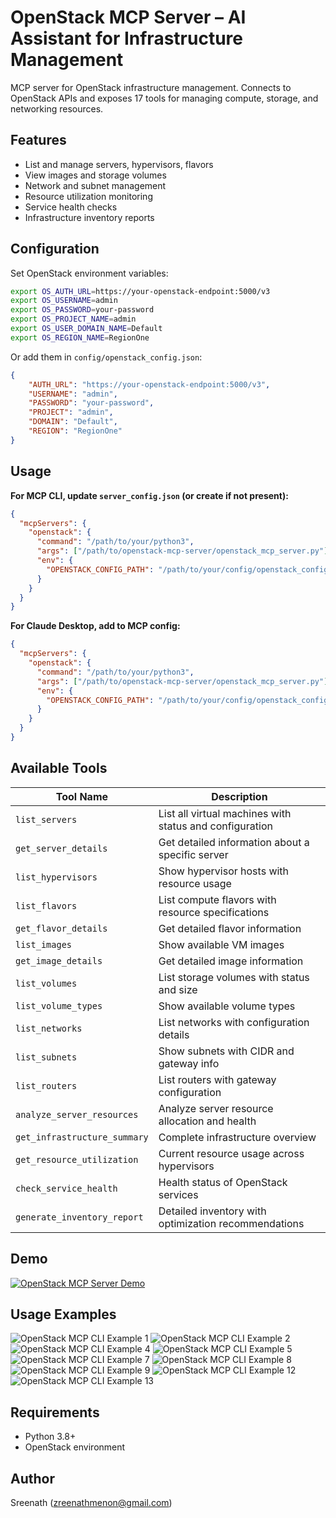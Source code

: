 # OpenStack MCP Server – AI Assistant for Infrastructure Management

MCP server for OpenStack infrastructure management. Connects to OpenStack APIs and exposes 17 tools for managing compute, storage, and networking resources.

## Features

- List and manage servers, hypervisors, flavors
- View images and storage volumes
- Network and subnet management
- Resource utilization monitoring
- Service health checks
- Infrastructure inventory reports

## Configuration

Set OpenStack environment variables:
```bash
export OS_AUTH_URL=https://your-openstack-endpoint:5000/v3
export OS_USERNAME=admin
export OS_PASSWORD=your-password  
export OS_PROJECT_NAME=admin
export OS_USER_DOMAIN_NAME=Default
export OS_REGION_NAME=RegionOne
```

Or add them in `config/openstack_config.json`:
```json
{
    "AUTH_URL": "https://your-openstack-endpoint:5000/v3",
    "USERNAME": "admin", 
    "PASSWORD": "your-password",
    "PROJECT": "admin",
    "DOMAIN": "Default",
    "REGION": "RegionOne"
}
```

## Usage

**For MCP CLI, update `server_config.json` (or create if not present):**
```json
{
  "mcpServers": {
    "openstack": {
      "command": "/path/to/your/python3",
      "args": ["/path/to/openstack-mcp-server/openstack_mcp_server.py"],
      "env": {
        "OPENSTACK_CONFIG_PATH": "/path/to/your/config/openstack_config.json"
      }
    }
  }
}
```

**For Claude Desktop, add to MCP config:**
```json
{
  "mcpServers": {
    "openstack": {
      "command": "/path/to/your/python3",
      "args": ["/path/to/openstack-mcp-server/openstack_mcp_server.py"],
      "env": {
        "OPENSTACK_CONFIG_PATH": "/path/to/your/config/openstack_config.json"
      }
    }
  }
}
```

## Available Tools

| Tool Name | Description |
|-----------|-------------|
| `list_servers` | List all virtual machines with status and configuration |
| `get_server_details` | Get detailed information about a specific server |
| `list_hypervisors` | Show hypervisor hosts with resource usage |
| `list_flavors` | List compute flavors with resource specifications |
| `get_flavor_details` | Get detailed flavor information |
| `list_images` | Show available VM images |
| `get_image_details` | Get detailed image information |
| `list_volumes` | List storage volumes with status and size |
| `list_volume_types` | Show available volume types |
| `list_networks` | List networks with configuration details |
| `list_subnets` | Show subnets with CIDR and gateway info |
| `list_routers` | List routers with gateway configuration |
| `analyze_server_resources` | Analyze server resource allocation and health |
| `get_infrastructure_summary` | Complete infrastructure overview |
| `get_resource_utilization` | Current resource usage across hypervisors |
| `check_service_health` | Health status of OpenStack services |
| `generate_inventory_report` | Detailed inventory with optimization recommendations |

## Demo

[![OpenStack MCP Server Demo](https://img.youtube.com/vi/lWSXS_vVMEE/0.jpg)](https://www.youtube.com/watch?v=lWSXS_vVMEE)

## Usage Examples

![OpenStack MCP CLI Example 1](images/openstack-mcp-cli-1.png)
![OpenStack MCP CLI Example 2](images/openstack-mcp-cli-2.png)
![OpenStack MCP CLI Example 4](images/openstack-mcp-cli-4.png)
![OpenStack MCP CLI Example 5](images/openstack-mcp-cli-5.png)
![OpenStack MCP CLI Example 7](images/openstack-mcp-cli-7.png)
![OpenStack MCP CLI Example 8](images/openstack-mcp-cli-8.png)
![OpenStack MCP CLI Example 9](images/openstack-mcp-cli-9.png)
![OpenStack MCP CLI Example 12](images/openstack-mcp-cli-12.png)
![OpenStack MCP CLI Example 13](images/openstack-mcp-cli-13.png)

## Requirements

- Python 3.8+
- OpenStack environment

## Author

Sreenath (zreenathmenon@gmail.com)